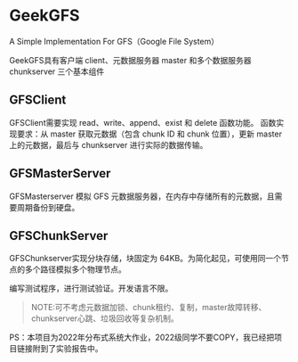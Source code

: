 # GeekGFS
A Simple Implementation For GFS（Google File System）

GeekGFS具有客户端 client、元数据服务器 master 和多个数据服务器 chunkserver 三个基本组件

## GFSClient
GFSClient需要实现 read、write、append、exist 和 delete 函数功能。
函数实现要求：从 master 获取元数据（包含 chunk ID 和 chunk 位置），更新 master 上的元数据，最后与 chunkserver 进行实际的数据传输。

## GFSMasterServer
GFSMasterserver 模拟 GFS 元数据服务器，在内存中存储所有的元数据，且需要周期备份到硬盘。

## GFSChunkServer
GFSChunkserver实现分块存储，块固定为 64KB。为简化起见，可使用同一个节点的多个路径模拟多个物理节点。

编写测试程序，进行测试验证。开发语言不限。

> NOTE:可不考虑元数据加锁、chunk租约、复制，master故障转移、chunkserver心跳、垃圾回收等复杂机制。


PS：本项目为2022年分布式系统大作业，2022级同学不要COPY，我已经把项目链接附到了实验报告中。